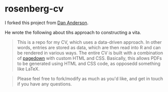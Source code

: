 # rosenberg-cv

I forked this project from [Dan Anderson](https://github.com/datalorax/anderson-cv).

He wrote the following about tihs approach to constructing a vita.

> This is a repo for my CV, which uses a data-driven approach. In other words, entries are stored as data, which are then read into R and can be rendered in various ways. The entire CV is built with a combination of [pagedown](https://github.com/rstudio/pagedown) with custom HTML and CSS. Basically, this allows PDFs to be generated using HTML and CSS code, as opposedd something like LaTeX. 

> Please feel free to fork/modify as much as you'd like, and get in touch if you have any questions.
